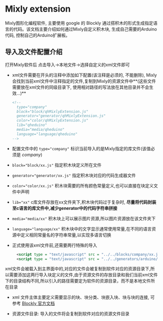 # Mixly extension

Mixly图形化编程软件, 主要使用 google 的 Blockly 通过搭积木的形式生成指定语言的代码。该文档主要介绍如何通过Mixly自定义积木块, 生成自己需要的Arduino代码, 控制自己的Arduino扩展板。

## 导入及文件配置介绍

打开Mixly软件后 点击导入->本地文件->选择自定义的xml文件即可

- xml文件需要在开头的注释中添加如下配置(该注释是必须的, 不能删除), Mixly会找到当前xml文件中注释指定的文件,复制到Mixly的资源文件中**(这些文件需要放在xml文件的同级目录下, 使用相对路径的写法放在其他目录并不会生效...)**

  ``` xml
  <!--
    type="company"
    block="block/qhMixlyExtension.js"
    generator="generator/qhMixlyExtension.js"
    color="color/qhMixlyExtension.js"
    lib="qheduino"
    media="media/qheduino"
    language="language/qheduino"
  -->
  ```

- 配置文件中的 ``type="company"`` 标识当前导入的是Mixly指定的库文件(该值必须是 *company*)

- ``block="block/xx.js"`` 指定积木块定义所在文件

- ``generator="generator/xx.js"`` 指定积木块对应的代码生成器文件

- ``color="color/xx.js"`` 积木块需要的所有颜色常量定义,也可以直接在块定义文件中声明

- ``lib="xx"`` c库文件存放在xx文件夹下,积木块代码过于复杂时, **尽量将代码封装至c语言的库文件中,减少generator中的代码字符串拼接**

- ``media="media/xx"`` 积木块上可以展示图片资源,所以图片资源放在该文件夹下

- ``language="language/xx"`` 积木块中的文字显示通常使用常量,在不同的语言资源中定义相同常量名的字符串常量,以实现多语言切换

- 正式使用该xml文件前,还需要两行特殊的导入

  ``` xml
    <script type = "text/javascript" src = "../../blocks/company/xx.js"></script>
    <script type = "text/javascript" src = "../../generators/arduino/company/xx.js"></script>
  ```

xml文件会被载入到主界面中的,对应的文件会被复制到软件对应的资源目录下,所以需要添加这两行导入块定义的文件,由于资源文件的存放目录和我们当前xml文件下的目录结构不同,所以引入的路径需要定为软件的资源目录，而不是本地文件所在目录

- xml 文件主体主要定义需要显示的块、块分类、块嵌入块、块与块的连接, 可参考 [Blockly 官方文档](https://developers.google.cn/blockly/guides/configure/web/toolbox)

- 资源文件目录: 导入的文件将会复制到软件对应的资源文件目录
